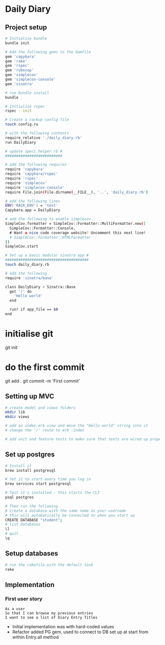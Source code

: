 # Daily Diary

## Project setup

```bash
# Initialise bundle
bundle init

# Add the following gems to the Gemfile
gem 'capybara'
gem 'rake'
gem 'rspec'
gem 'rubocop'
gem 'simplecov'
gem 'simplecov-console'
gem 'sinatra'

# run bundle install
bundle

# Initialise rspec
rspec --init

# Create a rackup config file
touch config.ru

# with the following contents
require_relative './daily_diary.rb'
run DailyDiary

# update speci_helper.rb #
##########################

# add the following requires
require 'capybara'
require 'capybara/rspec'
require 'rspec'
require 'simplecov'
require 'simplecov-console'
require File.join(File.dirname(__FILE__), '..', 'daily_diary.rb')

# add the following lines
ENV['RACK_ENV'] = 'test'
Capybara.app = DailyDiary

# add the following to enable simplecov
SimpleCov.formatter = SimpleCov::Formatter::MultiFormatter.new([
  SimpleCov::Formatter::Console,
  # Want a nice code coverage website? Uncomment this next line!
  # SimpleCov::Formatter::HTMLFormatter
])
SimpleCov.start

# Set up a basic modular sinatra app #
######################################
touch daily_diary.rb

# add the following
require 'sinatra/base'

class DailyDiary < Sinatra::Base
  get '/' do
    'Hello world'
  end

  run! if app_file == $0
end

```

# initialise git
git init

# do the first commit
git add .
git commit -m 'First commit'

## Setting up MVC

```bash
# create model and views folders
mkdir lib
mkdir views

# add an index.erb view and move the "Hello world" string into it
# change the '/' route to erb :index

# add unit and feature tests to make sure that tests are wired up properly

```

## Set up postgres

```bash
# Install it
brew install postgresql

# Set it to start every time you log in
brew services start postgresql

# Test it's installed - this starts the CLI
psql postgres

# Then run the following
# Create a database with the same name as your username
# this will automatically be connected to when you start up
CREATE DATABASE "student";
# list databases
\l
# quit
\q
```

## Setup databases

```bash
# run the rakefile with the default task
rake
```

## Implementation

### First user story

```
As a user
So that I can browse my previous entries
I want to see a list of Diary Entry Titles
```

- Initial implementation was with hard-coded values
- Refactor added PG gem, used to connect to DB set up at start from within Entry.all method